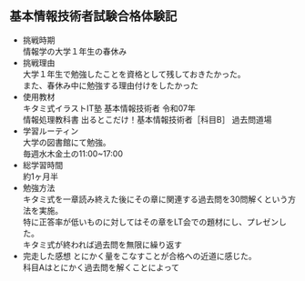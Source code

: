 ## 基本情報技術者試験合格体験記
- 挑戦時期  
情報学の大学１年生の春休み
- 挑戦理由  
大学１年生で勉強したことを資格として残しておきたかった。  
また、春休み中に勉強する理由付けをしたかった
- 使用教材  
キタミ式イラストIT塾 基本情報技術者 令和07年  
情報処理教科書 出るとこだけ！基本情報技術者［科目B］
過去問道場  
- 学習ルーティン  
大学の図書館にて勉強。  
毎週水木金土の11:00~17:00
- 総学習時間  
約1ヶ月半
- 勉強方法  
キタミ式を一章読み終えた後にその章に関連する過去問を30問解くという方法を実施。  
特に正答率が低いものに対してはその章をLT会での題材にし、プレゼンした。  
キタミ式が終われば過去問を無限に繰り返す  
- 完走した感想
  とにかく量をこなすことが合格への近道に感じた。  
  科目Aはとにかく過去問を解くことによって
